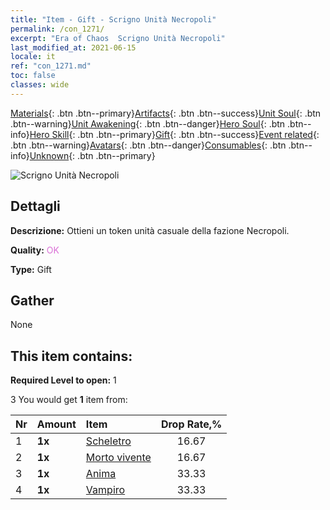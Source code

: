 ```yaml
---
title: "Item - Gift - Scrigno Unità Necropoli"
permalink: /con_1271/
excerpt: "Era of Chaos  Scrigno Unità Necropoli"
last_modified_at: 2021-06-15
locale: it
ref: "con_1271.md"
toc: false
classes: wide
---
```

 [Materials](/ItemsIT/){: .btn .btn--primary}[Artifacts](/ItemsIT/Artifacts/){: .btn .btn--success}[Unit Soul](/ItemsIT/UnitSoul/){: .btn .btn--warning}[Unit Awakening](/ItemsIT/UnitAwakening/){: .btn .btn--danger}[Hero Soul](/ItemsIT/HeroSoul/){: .btn .btn--info}[Hero Skill](/ItemsIT/HeroSkill/){: .btn .btn--primary}[Gift](/ItemsIT/Gift/){: .btn .btn--success}[Event related](/ItemsIT/Events/){: .btn .btn--warning}[Avatars](/ItemsIT/Avatars/){: .btn .btn--danger}[Consumables](/ItemsIT/Consumables/){: .btn .btn--info}[Unknown](/ItemsIT/Unknown/){: .btn .btn--primary}

 ![Scrigno Unità Necropoli](/images/t/i_904003.png)

## Dettagli
 **Descrizione:** Ottieni un token unità casuale della fazione Necropoli.

 **Quality:** <span style="color: #DA70D6">OK</span>

 **Type:** Gift

## Gather

  None

## This item contains:

 **Required Level to open:** 1

 3 You would get **1** item  from:

  | Nr | Amount |     Item    | Drop Rate,% |
  |:---|:-------|:------------|:---------:|
  | 1 |  **1x** | [Scheletro](/ItemsIT/unt_208/) | 16.67 | 
  | 2 |  **1x** | [Morto vivente](/ItemsIT/unt_209/) | 16.67 | 
  | 3 |  **1x** | [Anima](/ItemsIT/unt_210/) | 33.33 | 
  | 4 |  **1x** | [Vampiro](/ItemsIT/unt_211/) | 33.33 | 
